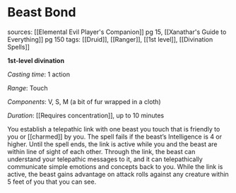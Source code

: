 # Beast Bond
sources: [[Elemental Evil Player's Companion]] pg 15, [[Xanathar's Guide to Everything]] pg 150
tags: [[Druid]], [[Ranger]], [[1st level]], [[Divination Spells]]

**1st-level divination**

*Casting time*: 1 action

*Range*: Touch

*Components*: V, S, M (a bit of fur wrapped in a cloth)

*Duration*: [[Requires concentration]], up to 10 minutes

You establish a telepathic link with one beast you touch that is friendly to you or [[charmed]] by you. The spell fails if the beast’s Intelligence is 4 or higher. Until the spell ends, the link is active while you and the beast are within line of sight of each other. Through the link, the beast can understand your telepathic messages to it, and it can telepathically communicate simple emotions and concepts back to you. While the link is active, the beast gains advantage on attack rolls against any creature within 5 feet of you that you can see.

